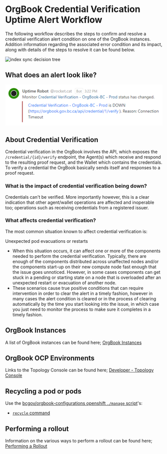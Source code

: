 # OrgBook Credential Verification Uptime Alert Workflow

The following workflow describes the steps to confirm and resolve a credential verification alert condition on one of the OrgBook instances.  Addition information regarding the associated error condition and its impact, along with details of the steps to resolve it can be found below.

![index sync decision tree](https://www.plantuml.com/plantuml/proxy?cache=no&src=https://raw.githubusercontent.com/bcgov/DITP-DevOps/main/docs/diagrams/credential-verification-decision-tree.puml)

## What does an alert look like?

![orgbook-index-sync-alert](./images/orgbook-credential-verification-alert.png)

## About Credential Verification

Credential verification in the OrgBook involves the API, which exposes the `/credential/{id}/verify` endpoint, the Agent(s) which receive and respond to the resulting proof request, and the Wallet which contains the credentials.  To verify a credential the OrgBook basically sends itself and responses to a proof request.

### What is the impact of credential verification being down?

Credentials can't be verified. More importantly however, this is a clear indication that other agent/wallet operations are affected and inoperable too; operations such as receiving credentials from a registered issuer.

### What affects credential verification?

The most common situation known to affect credential verification is:

Unexpected pod evacuations or restarts
  - When this situation occurs, it can affect one or more of the components needed to perform the credential verification.  Typically, there are enough of the components distributed across unaffected nodes and/or the components start-up on their new compute node fast enough that the issue goes unnoticed.  However, in some cases components can get stuck in a pending or starting state on a node that is overloaded after an unexpected restart or evacuation of another node.
  - These scenarios cause true positive conditions that can require intervention in order to clear the alert in a timely fashion, however in many cases the alert condition is cleared or in the process of clearing automatically by the time you start looking into the issue, in which case you just need to monitor the process to make sure it completes in a timely fashion.

## OrgBook Instances

A list of OrgBook instances can be found here; [OrgBook Instances](./orgbook-instances-and-environments.md#orgbook-instances)

## OrgBook OCP Environments

Links to the Topology Console can be found here; [Developer - Topology Console](./orgbook-instances-and-environments.md#developer---topology-console)

## Recycling a pod or pods

Use the [bcgov/orgbook-configurations openshift `./manage` script](./orgbook-configurations-manage-script.md)'s:
- [`recycle` command](./orgbook-configurations-manage-script.md#recycle)

## Performing a rollout

Information on the various ways to perform a rollout can be found here; [Performing a Rollout](./performing-a-rollout.md)